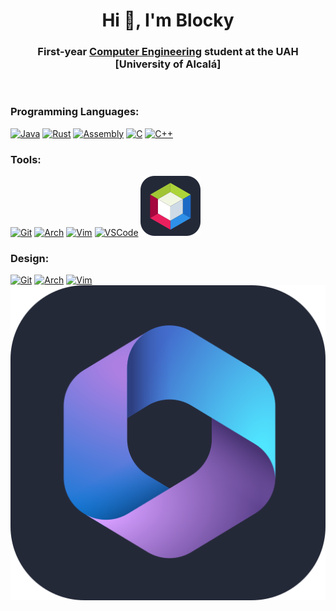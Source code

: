 <h1 align="center">Hi 👋, I'm Blocky</h1>
<h3 align="center">First-year <a href="https://www.uah.es/en/estudios/estudios-oficiales/grados/Degree-in-Computer-Engineering/">Computer Engineering</a> student at the UAH [University of Alcalá]</h3>
<br>
<h3 align="left">Programming Languages:</h3>
<p align="left">  

  [![Java](https://go-skill-icons.vercel.app/api/icons?i=java)](https://www.java.com)
  [![Rust](https://go-skill-icons.vercel.app/api/icons?i=rust)](https://www.rust-lang.org/)
  [![Assembly](https://go-skill-icons.vercel.app/api/icons?i=assembly)](https://www.gnu.org/software/binutils/)
  [![C](https://go-skill-icons.vercel.app/api/icons?i=c)](https://www.c-language.org/)
  [![C++](https://go-skill-icons.vercel.app/api/icons?i=cpp)](https://isocpp.org/)
</p>

<h3 align="left">Tools:</h3>
<p align="left"> 
  
  [![Git](https://go-skill-icons.vercel.app/api/icons?i=git)](https://git-scm.com/)
  [![Arch](https://go-skill-icons.vercel.app/api/icons?i=arch)](https://archlinux.org/)
  [![Vim](https://go-skill-icons.vercel.app/api/icons?i=vim)](https://neovim.io/)
  [![VSCode](https://go-skill-icons.vercel.app/api/icons?i=vscode)](https://code.visualstudio.com/)
  [![ApacheNetBeans](https://raw.githubusercontent.com/Blockky/Blockky/master/images/apachenetbeans.svg)](https://netbeans.apache.org/front/main/index.html)
</p>

<h3 align="left">Design:</h3>
<p align="left"> 
  
  [![Git](https://go-skill-icons.vercel.app/api/icons?i=latex)](https://git-scm.com/)
  [![Arch](https://go-skill-icons.vercel.app/api/icons?i=html)](https://archlinux.org/)
  [![Vim](https://go-skill-icons.vercel.app/api/icons?i=css)](https://neovim.io/)
  [![Vim](https://raw.githubusercontent.com/Blockky/Blockky/master/images/office365.svg)]([https://www.latex-project.org/)
</p>
